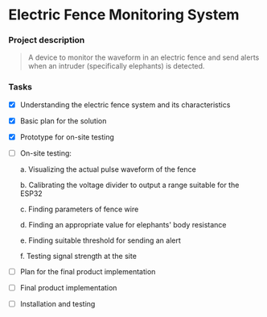 # Electric Fence Monitoring System
### Project description
>A device to monitor the waveform in an electric fence and send alerts when an intruder (specifically elephants) is detected. 

### Tasks
- [x] Understanding the electric fence system and its characteristics
- [x] Basic plan for the solution
- [x] Prototype for on-site testing
- [ ] On-site testing: 

	 a. Visualizing the actual pulse waveform of the fence
	 
	 b. Calibrating the voltage divider to output a range suitable for the ESP32
	 
	 c. Finding parameters of fence wire
	 
	 d. Finding an appropriate value for elephants' body resistance
	 
	 e. Finding suitable threshold for sending an alert
	 
	 f. Testing signal strength at the site
	 
- [ ]  Plan for the final product implementation
- [ ] Final product implementation
- [ ] Installation and testing


